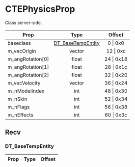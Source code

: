 # CTEPhysicsProp
Class server-side.

|Prop|Type|Offset|
|---|:-:|:-:|
|baseclass|[DT_BaseTempEntity](#DT_BaseTempEntity)|0 \| 0x0|
|m_vecOrigin|vector|12 \| 0xc|
|m_angRotation[0]|float|24 \| 0x18|
|m_angRotation[1]|float|28 \| 0x1c|
|m_angRotation[2]|float|32 \| 0x20|
|m_vecVelocity|vector|36 \| 0x24|
|m_nModelIndex|int|48 \| 0x30|
|m_nSkin|int|52 \| 0x34|
|m_nFlags|int|56 \| 0x38|
|m_nEffects|int|60 \| 0x3c|

## Recv

### DT_BaseTempEntity

|Prop|Type|Offset|
|---|:-:|:-:|
